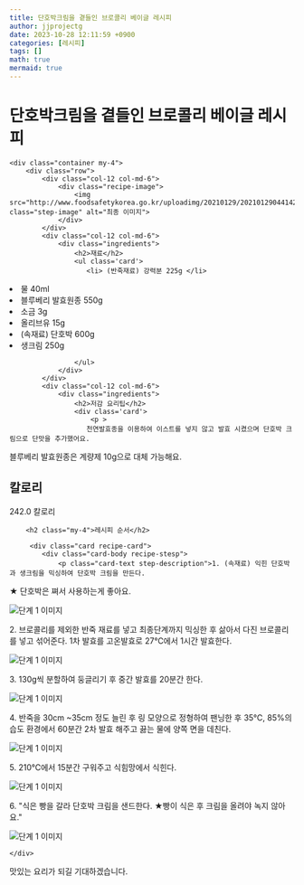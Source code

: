```yaml
---
title: 단호박크림을 곁들인 브로콜리 베이글 레시피
author: jjprojectg
date: 2023-10-28 12:11:59 +0900
categories: [레시피]
tags: []
math: true
mermaid: true
---
```

<meta name="og:type" content="website" />
<meta charset="UTF-8">
    <div class="header">
        <h1>단호박크림을 곁들인 브로콜리 베이글 레시피</h1>
    </div>

    <div class="container my-4">
        <div class="row">
            <div class="col-12 col-md-6">
                <div class="recipe-image">
                    <img src="http://www.foodsafetykorea.go.kr/uploadimg/20210129/20210129044142_1611906102544.jpg" class="step-image" alt="최종 이미지">
                </div>
            </div>
            <div class="col-12 col-md-6">
                <div class="ingredients">
                    <h2>재료</h2>
                    <ul class='card'>
                       <li> (반죽재료) 강력분 225g </li>
<li>  물 40ml </li>
<li>  블루베리 발효원종 550g </li>
<li>  소금 3g </li>
<li>  올리브유 15g </li>
<li> (속재료) 단호박 600g </li>
<li>  생크림 250g </li>

                    </ul>
                </div>
            </div>
            <div class="col-12 col-md-6">
                <div class="ingredients">
                    <h2>저감 요리팁</h2>
                    <div class='card'> 
                        <p >
                       천연발효종을 이용하여 이스트를 넣지 않고 발효 시켰으며 단호박 크림으로 단맛을 추가했어요.
블루베리 발효원종은 계량제 10g으로 대체 가능해요.
                       </p>
                    </div>
                </div>
                 <div class="ingredients">
                    <h2>칼로리</h2>
                    <div class='card'> 
                    <p>
                       242.0 칼로리
                    </p>
                    </div>
                </div>
            </div>
        </div>

        <h2 class="my-4">레시피 순서</h2>

         <div class="card recipe-card">
            <div class="card-body recipe-stesp">
                <p class="card-text step-description">1. (속재료) 익힌 단호박과 생크림을 믹싱하여 단호박 크림을 만든다.
★ 단호박은 쪄서 사용하는게 좋아요.</p>
                <img src="http://www.foodsafetykorea.go.kr/uploadimg/20210129/20210129044206_1611906126693.jpg" alt="단계 1 이미지" class="step-image">
            </div>
        </div>

  <div class="card recipe-card">
            <div class="card-body recipe-stesp">
                <p class="card-text step-description">2. 브로콜리를 제외한 반죽 재료를 넣고 최종단계까지 믹싱한 후 삶아서 다진 브로콜리를 넣고 섞어준다. 1차 발효를 고온발효로 27℃에서 1시간 발효한다.</p>
                <img src="http://www.foodsafetykorea.go.kr/uploadimg/20210129/20210129044220_1611906140319.jpg" alt="단계 1 이미지" class="step-image">
            </div>
        </div>

  <div class="card recipe-card">
            <div class="card-body recipe-stesp">
                <p class="card-text step-description">3. 130g씩 분할하여 둥글리기 후 중간 발효를 20분간 한다.</p>
                <img src="http://www.foodsafetykorea.go.kr/uploadimg/20210129/20210129044233_1611906153631.jpg" alt="단계 1 이미지" class="step-image">
            </div>
        </div>

  <div class="card recipe-card">
            <div class="card-body recipe-stesp">
                <p class="card-text step-description">4. 반죽을 30cm ~35cm 정도 늘린 후 링 모양으로 정형하여 팬닝한 후 35℃, 85%의 습도 환경에서 60분간 2차 발효 해주고 끓는 물에 양쪽 면을 데친다.</p>
                <img src="http://www.foodsafetykorea.go.kr/uploadimg/20210129/20210129044255_1611906175818.jpg" alt="단계 1 이미지" class="step-image">
            </div>
        </div>

  <div class="card recipe-card">
            <div class="card-body recipe-stesp">
                <p class="card-text step-description">5. 210℃에서 15분간 구워주고 식힘망에서 식힌다.</p>
                <img src="http://www.foodsafetykorea.go.kr/uploadimg/20210129/20210129044311_1611906191452.jpg" alt="단계 1 이미지" class="step-image">
            </div>
        </div>

  <div class="card recipe-card">
            <div class="card-body recipe-stesp">
                <p class="card-text step-description">6. "식은 빵을 갈라 단호박 크림을 샌드한다.
★빵이 식은 후 크림을 올려야 녹지 않아요."</p>
                <img src="http://www.foodsafetykorea.go.kr/uploadimg/20210129/20210129044709_1611906429428.jpg" alt="단계 1 이미지" class="step-image">
            </div>
        </div>


       
    </div>
 맛있는 요리가 되길 기대하겠습니다.

